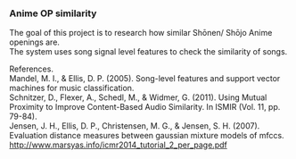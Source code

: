 ### Anime OP similarity

The goal of this project is to research how similar Shōnen/ Shōjo Anime openings are.  
The system uses song signal level features to check the similarity of songs.

References.  
Mandel, M. I., & Ellis, D. P. (2005). Song-level features and support vector machines for music classification.  
Schnitzer, D., Flexer, A., Schedl, M., & Widmer, G. (2011). Using Mutual Proximity to Improve Content-Based Audio Similarity. In ISMIR (Vol. 11, pp. 79-84).  
Jensen, J. H., Ellis, D. P., Christensen, M. G., & Jensen, S. H. (2007). Evaluation distance measures between gaussian mixture models of mfccs.  
http://www.marsyas.info/icmr2014_tutorial_2_per_page.pdf
